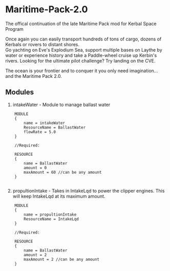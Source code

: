 # Maritime-Pack-2.0
The offical continuation of the late Maritime Pack mod for Kerbal Space Program

Once again you can easily transport hundreds of tons of cargo, dozens of Kerbals or rovers to distant shores.  
Go yachting on Eve's Explodium Sea, support multiple bases on Laythe by water or experience history and take a 
Paddle-wheel cruise up Kerbin's rivers.  Looking for the ultimate pilot challenge? Try landing on the CVE. 

The ocean is your frontier and to conquer it you only need imagination... and the Maritime Pack 2.0.

## Modules

1. intakeWater - Module to manage ballast water

```
	MODULE
	{
		name = intakeWater
		ResourceName = BallastWater
		flowRate = 5.0
	}
	
	//Required:
	
	RESOURCE
	{
		name = BallastWater
		amount = 0
		maxAmount = 60 //can be any amount
	}
	
```
2. propultionIntake - Takes in IntakeLqd to power the clipper engines.  This will keep IntakeLqd at its maximum amount.

```
	MODULE
	{
		name = propultionIntake
		ResourceName = IntakeLqd
	}
	
	//Required:
	
	RESOURCE
	{
		name = BallastWater
		amount = 2
		maxAmount = 2 //can be any amount
	}
	
```
	
